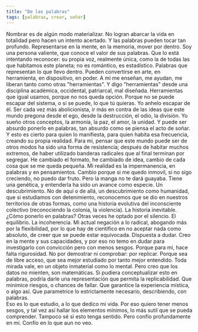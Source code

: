 ```yaml
---
title: "De las palabras"
tags: [palabras, crear, soñar]
---
```

Nombrar es de algún modo materializar. 
No logran abarcar la vida en totalidad pero hacen un intento acertado. Y las palabras pueden tocar tan profundo. Representarse en la mente, en la memoria, mover por dentro.
Soy una persona valiente, que conoce el valor de sus palabras. Que lo está intentando reconocer: su propia voz, realmente única, como la de todas las que habitamos este planeta; no es romántico, es estadístico.
Palabras que representan lo que llevo dentro. Pueden convertirse en arte, en herramienta, en dispositivo, en poder. A mi me enseñan, me ayudan, me liberan tanto como otras "herramientas". 
Y digo "herramientas" desde una disciplina académica, occidental, patriarcal, mal diseñada. Herramientas que igual usamos, porque no nos queda opción. Porque no se puede escapar del sistema, o sí se puede, lo que tú quieras. 
Yo anhelo escapar de él. Ser cada vez más abolicionista, ir más en contra de las ideas que este mundo pregona desde el ego, desde la destrucción, el odio, la división. Yo sueño otros conceptos, la armonía, la paz, el amor, la unidad. 
Y puede ser absurdo ponerlo en palabras, tan absurdo como se piensa el acto de soñar. Y esto es cierto para quien lo manifiesta, para quien habita esa frecuencia, creando su propia realidad. Para mi, pensar que este mundo puede ser de otros modos ha sido una forma de resistencia; después de habitar muchos extremos, de haber utilizado banderas radicales que al final terminan por segregar. 
He cambiado el formato, he cambiado de idea, cambio de cada cosa que se me queda pequeña. Mi realidad es la impermanencia, en palabras y en pensamientos. 
Cambio porque si me quedo inmovil, si no sigo creciendo, no puedo dar fruto. 
Pero la manga no te dará guayaba. Tiene una genética, y entenderla ha sido un avance como especie. Un descubrimiento. No de aquí o de allá, un descubrimiento como humanidad, que si estudiamos con detenimiento, reconocemos que se dio en nuestros territorios de otras formas, como una historia evolutiva del inconsciente colectivo (reconociendo la colonia, la violencia). La historia inevitable. 
¿Cómo ponerlo en palabras? 
Otras veces he optado por el silencio. El equilibrio. La incoherencia. Mi actual negación a lo radical, abogando más por la flexibilidad, por lo que hay de científico en no aceptar nada como absoluto, de creer que se puede estar equivocada. Dispuesta a dudar.
Creo en la mente y sus capacidades, y por eso no temo en dudar para investigarlo con convicción pero con menos sesgos. Porque para mi, hace falta rigurosidad. No por demostrar ni comprobar: por replicar. Porque sea de libre acceso, que sea mejor estudiado por tanto mejor entendido. Toda mirada vale, en un objeto inmaterial como lo mental. 
Pero creo que los datos no mienten, son matemáticas. Si pudiera conceptualizar esto en palabras, podría darle una representación que permita la replicabilidad. Que minimice riesgos, o chances de fallar. Que garantice la experiencia mística, o algo así. Que parametrice lo estrictamente necesario, describiendo, con palabras.  
Eso es lo que estudio, a lo que dedico mi vida. Por eso quiero tener menos sesgos, y tal vez así hallar los elementos mínimos, lo más sutil que se pueda comprender. 
Tampoco sé si esto tenga sentido. Pero confío profundamente en mi. Confío en lo que aun no veo.
